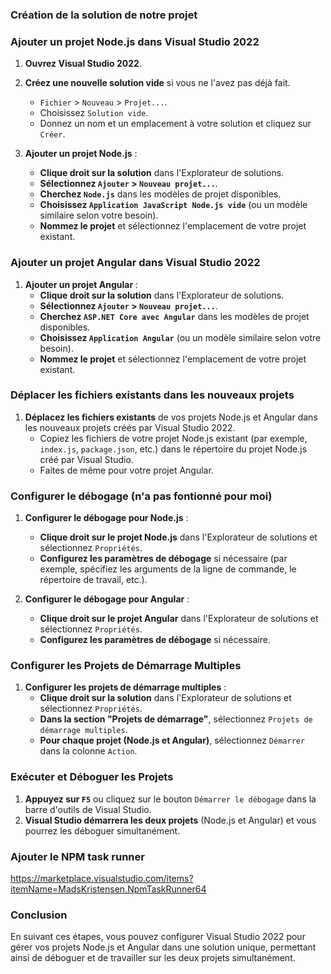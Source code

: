 ### Création de la solution de notre projet 

### Ajouter un projet Node.js dans Visual Studio 2022

1. **Ouvrez Visual Studio 2022**.
2. **Créez une nouvelle solution vide** si vous ne l'avez pas déjà fait.
   - `Fichier` > `Nouveau` > `Projet...`.
   - Choisissez `Solution vide`.
   - Donnez un nom et un emplacement à votre solution et cliquez sur `Créer`.

3. **Ajouter un projet Node.js** :
   - **Clique droit sur la solution** dans l'Explorateur de solutions.
   - **Sélectionnez `Ajouter` > `Nouveau projet...`**.
   - **Cherchez `Node.js`** dans les modèles de projet disponibles.
   - **Choisissez `Application JavaScript Node.js vide`** (ou un modèle similaire selon votre besoin).
   - **Nommez le projet** et sélectionnez l'emplacement de votre projet existant.

### Ajouter un projet Angular dans Visual Studio 2022

1. **Ajouter un projet Angular** :
   - **Clique droit sur la solution** dans l'Explorateur de solutions.
   - **Sélectionnez `Ajouter` > `Nouveau projet...`**.
   - **Cherchez `ASP.NET Core avec Angular`** dans les modèles de projet disponibles.
   - **Choisissez `Application Angular`** (ou un modèle similaire selon votre besoin).
   - **Nommez le projet** et sélectionnez l'emplacement de votre projet existant.

### Déplacer les fichiers existants dans les nouveaux projets

1. **Déplacez les fichiers existants** de vos projets Node.js et Angular dans les nouveaux projets créés par Visual Studio 2022.
   - Copiez les fichiers de votre projet Node.js existant (par exemple, `index.js`, `package.json`, etc.) dans le répertoire du projet Node.js créé par Visual Studio.
   - Faites de même pour votre projet Angular.

### Configurer le débogage (n'a pas fontionné pour moi)

1. **Configurer le débogage pour Node.js** :
   - **Clique droit sur le projet Node.js** dans l'Explorateur de solutions et sélectionnez `Propriétés`.
   - **Configurez les paramètres de débogage** si nécessaire (par exemple, spécifiez les arguments de la ligne de commande, le répertoire de travail, etc.).

2. **Configurer le débogage pour Angular** :
   - **Clique droit sur le projet Angular** dans l'Explorateur de solutions et sélectionnez `Propriétés`.
   - **Configurez les paramètres de débogage** si nécessaire.

### Configurer les Projets de Démarrage Multiples

1. **Configurer les projets de démarrage multiples** :
   - **Clique droit sur la solution** dans l'Explorateur de solutions et sélectionnez `Propriétés`.
   - **Dans la section "Projets de démarrage"**, sélectionnez `Projets de démarrage multiples`.
   - **Pour chaque projet (Node.js et Angular)**, sélectionnez `Démarrer` dans la colonne `Action`.

### Exécuter et Déboguer les Projets

1. **Appuyez sur `F5`** ou cliquez sur le bouton `Démarrer le débogage` dans la barre d'outils de Visual Studio.
2. **Visual Studio démarrera les deux projets** (Node.js et Angular) et vous pourrez les déboguer simultanément.

### Ajouter le NPM task runner
https://marketplace.visualstudio.com/items?itemName=MadsKristensen.NpmTaskRunner64

### Conclusion

En suivant ces étapes, vous pouvez configurer Visual Studio 2022 pour gérer vos projets Node.js et Angular dans une solution unique, permettant ainsi de déboguer et de travailler sur les deux projets simultanément.



